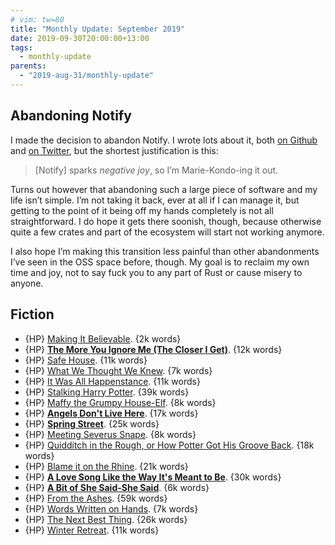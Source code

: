 ```yaml
---
# vim: tw=80
title: "Monthly Update: September 2019"
date: 2019-09-30T20:00:00+13:00
tags:
  - monthly-update
parents:
  - "2019-aug-31/monthly-update"
---
```


## Abandoning Notify

I made the decision to abandon Notify. I wrote lots about it, both [on Github]
and [on Twitter], but the shortest justification is this:

> \[Notify\] sparks *negative joy*, so I’m Marie-Kondo-ing it out.

Turns out however that abandoning such a large piece of software and my life
isn’t simple. I’m not taking it back, ever at all if I can manage it, but
getting to the point of it being off my hands completely is not all
straightforward. I do hope it gets there soonish, though, because otherwise
quite a few crates and part of the ecosystem will start not working anymore.

I also hope I’m making this transition less painful than other abandonments I’ve
seen in the OSS space before, though. My goal is to reclaim my own time and joy,
not to say fuck you to any part of Rust or cause misery to anyone.

[on Github]: https://github.com/passcod/notify/issues/209
[on Twitter]: https://twitter.com/passcod/status/1170626632089866240

## Fiction

 - {HP} [Making It Believable](https://archiveofourown.org/works/779841). {2k words}
 - {HP} **[The More You Ignore Me (The Closer I Get)](https://archiveofourown.org/works/961158)**. {12k words}
 - {HP} [Safe House](https://archiveofourown.org/works/1438828). {11k words}
 - {HP} [What We Thought We Knew](https://archiveofourown.org/works/633183). {7k words}
 - {HP} [It Was All Happenstance](https://archiveofourown.org/works/633419). {11k words}
 - {HP} [Stalking Harry Potter](https://archiveofourown.org/works/396506). {39k words}
 - {HP} [Maffy the Grumpy House-Elf](https://archiveofourown.org/works/467094). {8k words}
 - {HP} **[Angels Don't Live Here](https://archiveofourown.org/works/396535)**. {17k words}
 - {HP} **[Spring Street](https://archiveofourown.org/works/288742)**. {25k words}
 - {HP} [Meeting Severus Snape](https://archiveofourown.org/works/288711). {8k words}
 - {HP} [Quidditch in the Rough, or How Potter Got His Groove Back](https://archiveofourown.org/works/275967). {18k words}
 - {HP} [Blame it on the Rhine](https://archiveofourown.org/works/276699). {21k words}
 - {HP} **[A Love Song Like the Way It's Meant to Be](https://archiveofourown.org/works/142763)**. {30k words}
 - {HP} **[A Bit of She Said-She Said](https://archiveofourown.org/works/88027)**. {6k words}
 - {HP} [From the Ashes](https://archiveofourown.org/works/25656). {59k words}
 - {HP} [Words Written on Hands](https://archiveofourown.org/works/177887). {7k words}
 - {HP} [The Next Best Thing](https://archiveofourown.org/works/462306). {26k words}
 - {HP} [Winter Retreat](https://archiveofourown.org/works/73880). {11k words}
